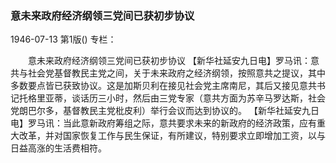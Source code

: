 ### 意未来政府经济纲领三党间已获初步协议

1946-07-13
第1版()
专栏：

　　意未来政府经济纲领三党间已获初步协议
    【新华社延安九日电】罗马讯：意共与社会党基督教民主党之间，关于未来政府之经济纲领，按照意共之提议，其中多数要点皆已获致协议。这是加斯贝利在接见社会党主席南尼，其后又接见意共书记托格里亚蒂，谈话历三小时，然后由三党专家（意共方面为苏辛马罗达斯，社会党朗巴尔多，基督教民主党枇皮利）举行会议而达到协议的。
    【新华社延安九日电】罗马讯：当此意新政府筹组之际，意共要求未来的新政府的经济政策，应有重大改革，并对国家恢复工作与民生保证，有所建议，特别要求立即增加工资，以与日益高涨的生活费相符。
